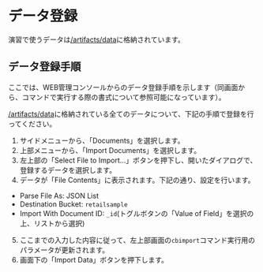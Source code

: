 # データ登録

演習で使うデータは[/artifacts/data](/artifacts/data)に格納されています。

## データ登録手順

ここでは、WEB管理コンソールからのデータ登録手順を示します（同画面から、コマンドで実行する際の書式について参照可能になっています）。

[/artifacts/data](/artifacts/data)に格納されている全てのデータについて、下記の手順で登録を行ってください。

1. サイドメニューから、「Documents」を選択します。
2. 上部メニューから、「Import Documents」を選択します。
3. 左上部の「Select File to Import...」ボタンを押下し、開いたダイアログで、登録するデータを選択します。
4. データが「File Contents」に表示されます。下記の通り、設定を行います。
- Parse File As: JSON List
- Destination Bucket: `retailsample`
- Import With Document ID: `_id`(トグルボタンの「Value of Field」を選択の上、リストから選択)
5. ここまでの入力した内容に従って、左上部画面の`cbimport`コマンド実行用のパラメータが更新されます。
6. 画面下の「Import Data」ボタンを押下します。
